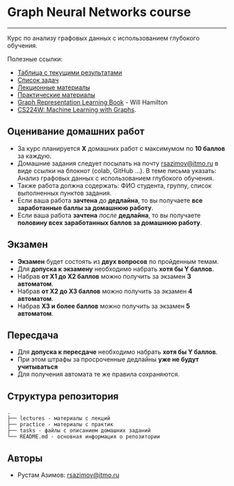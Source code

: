 # Graph Neural Networks course
---

Курс по анализу графовых данных с использованием глубокого обучения.

Полезные ссылки:
- [Таблица с текущими результатами](https://docs.google.com/spreadsheets/d/1lemUR8rWz8UhyuzY36qmW8wJiHkeke5eB2UZBQwr6Nw/edit?usp=sharing)
- [Список задач](https://github.com/rustam-azimov/gnn-course-itmo/tree/main/tasks)
- [Лекционные материалы](https://github.com/rustam-azimov/gnn-course-itmo/tree/main/lectures)
- [Практические материалы](https://github.com/rustam-azimov/gnn-course-itmo/tree/main/practice)
- [Graph Representation Learning Book](https://www.cs.mcgill.ca/~wlh/grl_book/) - Will Hamilton
- [CS224W: Machine Learning with Graphs](https://web.stanford.edu/class/cs224w/).

## Оценивание домашних работ

- За курс планируется **X** домашних работ с максимумом по **10 баллов** за каждую.
- Домашние задания следует посылать на почту rsazimov@itmo.ru в виде ссылки на блокнот (colab, GitHub ...). В теме письма указать: Анализ графовых данных с использованием глубокого обучения.
- Также работа должна содержать: ФИО студента, группу, список выполненных пунктов задания.
- Если ваша работа **зачтена** _до_ **дедлайна**, то вы получаете **все заработанные баллы за домашнюю работу**.
- Если ваша работа **зачтена** _после_ **дедлайна**, то вы получаете **половину всех заработанных баллов за домашнюю работу**.

## Экзамен

- **Экзамен** будет состоять из **двух вопросов** по пройденным темам.
- Для **допуска к экзамену** необходимо набрать **хотя бы Y баллов**.
- Набрав **от X1 до X2 баллов** можно получить за экзамен **3 автоматом**.
- Набрав **от X2 до X3 баллов** можно получить за экзамен **4 автоматом**.
- Набрав **X3 и более баллов** можно получить за экзамен **5 автоматом**.

## Пересдача

- Для **допуска к пересдаче** необходимо набрать **хотя бы Y баллов**.
- При этом штрафы за просроченные дедлайны **уже не будут учитываться**
- Для получения автомата те же правила сохраняются.

## Структура репозитория

```text
.
├── lectures - материалы с лекций
├── practice - материалы с практик
├── tasks - файлы с описанием домашних заданий
└── README.md - основная информация о репозитории
```

## Авторы

- Рустам Азимов: rsazimov@itmo.ru
